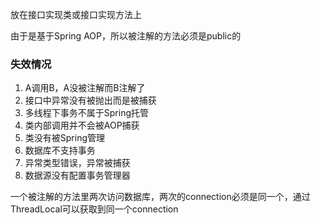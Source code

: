 放在接口实现类或接口实现方法上

由于是基于Spring AOP，所以被注解的方法必须是public的

### 失效情况

1. A调用B，A没被注解而B注解了
2. 接口中异常没有被抛出而是被捕获
3. 多线程下事务不属于Spring托管
4. 类内部调用并不会被AOP捕获
5. 类没有被Spring管理
6. 数据库不支持事务
7. 异常类型错误，异常被捕获
8. 数据源没有配置事务管理器

一个被注解的方法里两次访问数据库，两次的connection必须是同一个，通过ThreadLocal可以获取到同一个connection

